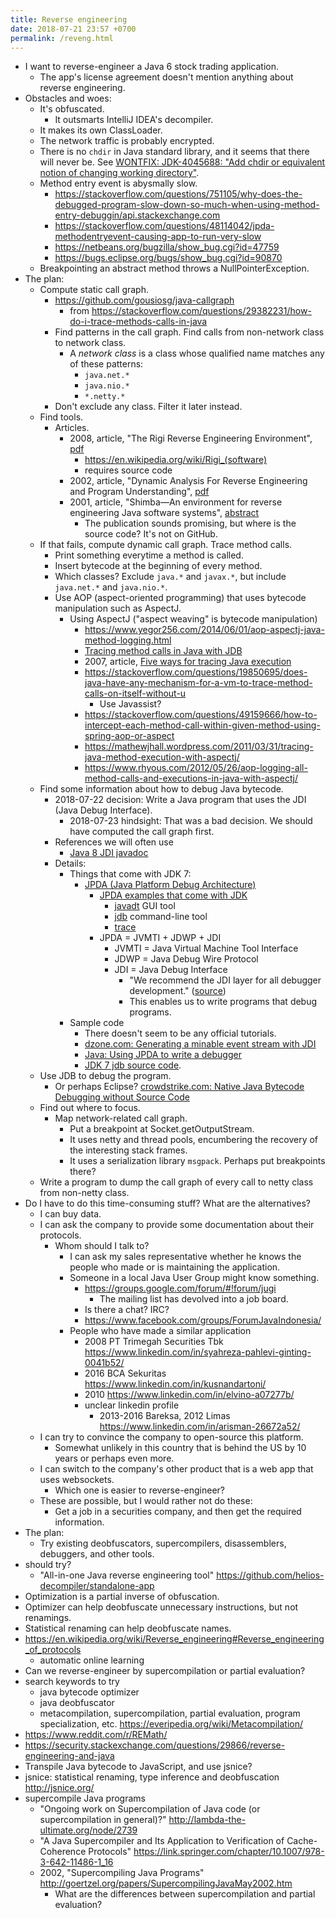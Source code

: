 ```yaml
---
title: Reverse engineering
date: 2018-07-21 23:57 +0700
permalink: /reveng.html
---
```


- I want to reverse-engineer a Java 6 stock trading application.
    - The app's license agreement doesn't mention anything about reverse engineering.
- Obstacles and woes:
    - It's obfuscated.
        - It outsmarts IntelliJ IDEA's decompiler.
    - It makes its own ClassLoader.
    - The network traffic is probably encrypted.
    - There is no `chdir` in Java standard library, and it seems that there will never be.
    See [WONTFIX: JDK-4045688: "Add chdir or equivalent notion of changing working directory"](https://bugs.openjdk.java.net/browse/JDK-4045688).
    - Method entry event is abysmally slow.
        - https://stackoverflow.com/questions/751105/why-does-the-debugged-program-slow-down-so-much-when-using-method-entry-debuggin/api.stackexchange.com
        - https://stackoverflow.com/questions/48114042/jpda-methodentryevent-causing-app-to-run-very-slow
        - https://netbeans.org/bugzilla/show_bug.cgi?id=47759
        - https://bugs.eclipse.org/bugs/show_bug.cgi?id=90870
    - Breakpointing an abstract method throws a NullPointerException.
- The plan:
    - Compute static call graph.
        - https://github.com/gousiosg/java-callgraph
            - from https://stackoverflow.com/questions/29382231/how-do-i-trace-methods-calls-in-java
        - Find patterns in the call graph.
        Find calls from non-network class to network class.
            - A *network class* is a class whose qualified name matches any of these patterns:
                - `java.net.*`
                - `java.nio.*`
                - `*.netty.*`
        - Don't exclude any class.
        Filter it later instead.
    - Find tools.
        - Articles.
            - 2008, article, "The Rigi Reverse Engineering Environment", [pdf](https://www.rose-hulman.edu/class/cs/csse575/Resources/rigi-wasdett2008-paper06.pdf)
                - https://en.wikipedia.org/wiki/Rigi_(software)
                - requires source code
            - 2002, article, "Dynamic Analysis For Reverse Engineering and Program Understanding", [pdf](http://citeseerx.ist.psu.edu/viewdoc/download?doi=10.1.1.302.1091&rep=rep1&type=pdf)
            - 2001, article, "Shimba—An environment for reverse engineering Java software systems", [abstract](https://www.researchgate.net/publication/220280416_Shimba-An_environment_for_reverse_engineering_Java_software_systems)
                - The publication sounds promising, but where is the source code?
                It's not on GitHub.
    - If that fails, compute dynamic call graph.
    Trace method calls.
        - Print something everytime a method is called.
        - Insert bytecode at the beginning of every method.
        - Which classes?
        Exclude `java.*` and `javax.*`, but include `java.net.*` and `java.nio.*`.
        - Use AOP (aspect-oriented programming) that uses bytecode manipulation such as AspectJ.
            - Using AspectJ ("aspect weaving" is bytecode manipulation)
                - https://www.yegor256.com/2014/06/01/aop-aspectj-java-method-logging.html
                - [Tracing method calls in Java with JDB](https://teaspoon-consulting.com/articles/tracing-java-method-calls.html)
                - 2007, article, [Five ways for tracing Java execution](http://blog.zvikico.com/2007/11/five-ways-for-t.html)
                - https://stackoverflow.com/questions/19850695/does-java-have-any-mechanism-for-a-vm-to-trace-method-calls-on-itself-without-u
                    - Use Javassist?
                - https://stackoverflow.com/questions/49159666/how-to-intercept-each-method-call-within-given-method-using-spring-aop-or-aspect
                - https://mathewjhall.wordpress.com/2011/03/31/tracing-java-method-execution-with-aspectj/
                - https://www.rhyous.com/2012/05/26/aop-logging-all-method-calls-and-executions-in-java-with-aspectj/
    - Find some information about how to debug Java bytecode.
        - 2018-07-22 decision: Write a Java program that uses the JDI (Java Debug Interface).
            - 2018-07-23 hindsight: That was a bad decision.
            We should have computed the call graph first.
        - References we will often use
            - [Java 8 JDI javadoc](https://docs.oracle.com/javase/8/docs/jdk/api/jpda/jdi/index.html)
        - Details:
            - Things that come with JDK 7:
                - [JPDA (Java Platform Debug Architecture)](https://docs.oracle.com/javase/7/docs/technotes/guides/jpda/index.html)
                    - [JPDA examples that come with JDK](https://docs.oracle.com/javase/7/docs/technotes/guides/jpda/examples.html)
                        - [javadt](https://docs.oracle.com/javase/7/docs/technotes/guides/jpda/javadt.html) GUI tool
                        - [jdb](https://docs.oracle.com/javase/7/docs/technotes/tools/windows/jdb.html) command-line tool
                        - [trace](https://docs.oracle.com/javase/7/docs/technotes/guides/jpda/trace.html)
                    - JPDA = JVMTI + JDWP + JDI
                        - JVMTI = Java Virtual Machine Tool Interface
                        - JDWP = Java Debug Wire Protocol
                        - JDI = Java Debug Interface
                            - "We recommend the JDI layer for all debugger development." ([source](https://docs.oracle.com/javase/7/docs/technotes/guides/jpda/architecture.html#jdi))
                            - This enables us to write programs that debug programs.
            - Sample code
                - There doesn't seem to be any official tutorials.
                - [dzone.com: Generating a minable event stream with JDI](https://dzone.com/articles/generating-minable-event)
                - [Java: Using JPDA to write a debugger](http://illegalargumentexception.blogspot.com/2009/03/java-using-jpda-to-write-debugger.html)
                - [JDK 7 jdb source code](https://github.com/openjdk-mirror/jdk7u-jdk/blob/master/src/share/classes/com/sun/tools/example/debug/tty/TTY.java).
    - Use JDB to debug the program.
        - Or perhaps Eclipse? [crowdstrike.com: Native Java Bytecode Debugging without Source Code](https://www.crowdstrike.com/blog/native-java-bytecode-debugging-without-source-code/)
    - Find out where to focus.
        - Map network-related call graph.
            - Put a breakpoint at Socket.getOutputStream.
            - It uses netty and thread pools, encumbering the recovery of the interesting stack frames.
            - It uses a serialization library `msgpack`. Perhaps put breakpoints there?
    - Write a program to dump the call graph of every call to netty class from non-netty class.
- Do I have to do this time-consuming stuff? What are the alternatives?
    - I can buy data.
    - I can ask the company to provide some documentation about their protocols.
        - Whom should I talk to?
            - I can ask my sales representative whether he knows the people who made or is maintaining the application.
            - Someone in a local Java User Group might know something.
                - https://groups.google.com/forum/#!forum/jugi
                    - The mailing list has devolved into a job board.
                - Is there a chat? IRC?
                - https://www.facebook.com/groups/ForumJavaIndonesia/
            - People who have made a similar application
                - 2008 PT Trimegah Securities Tbk https://www.linkedin.com/in/syahreza-pahlevi-ginting-0041b52/
                - 2016 BCA Sekuritas https://www.linkedin.com/in/kusnandartoni/
                - 2010 https://www.linkedin.com/in/elvino-a07277b/
                - unclear linkedin profile
                    - 2013-2016 Bareksa, 2012 Limas https://www.linkedin.com/in/arisman-26672a52/
    - I can try to convince the company to open-source this platform.
        - Somewhat unlikely in this country that is behind the US by 10 years or perhaps even more.
    - I can switch to the company's other product that is a web app that uses websockets.
        - Which one is easier to reverse-engineer?
    - These are possible, but I would rather not do these:
        - Get a job in a securities company, and then get the required information.
- The plan:
    - Try existing deobfuscators, supercompilers, disassemblers, debuggers, and other tools.
- should try?
    - "All-in-one Java reverse engineering tool" https://github.com/helios-decompiler/standalone-app
- Optimization is a partial inverse of obfuscation.
- Optimizer can help deobfuscate unnecessary instructions, but not renamings.
- Statistical renaming can help deobfuscate names.
- https://en.wikipedia.org/wiki/Reverse_engineering#Reverse_engineering_of_protocols
    - automatic online learning
- Can we reverse-engineer by supercompilation or partial evaluation?
- search keywords to try
    - java bytecode optimizer
    - java deobfuscator
    - metacompilation, supercompilation, partial evaluation, program specialization, etc. https://everipedia.org/wiki/Metacompilation/
- https://www.reddit.com/r/REMath/
- https://security.stackexchange.com/questions/29866/reverse-engineering-and-java
- Transpile Java bytecode to JavaScript, and use jsnice?
- jsnice: statistical renaming, type inference and deobfuscation http://jsnice.org/
- supercompile Java programs
    - "Ongoing work on Supercompilation of Java code (or supercompilation in general)?" http://lambda-the-ultimate.org/node/2739
    - "A Java Supercompiler and Its Application to Verification of Cache-Coherence Protocols" https://link.springer.com/chapter/10.1007/978-3-642-11486-1_16
    - 2002, "Supercompiling Java Programs" http://goertzel.org/papers/SupercompilingJavaMay2002.htm
        - What are the differences between supercompilation and partial evaluation?
